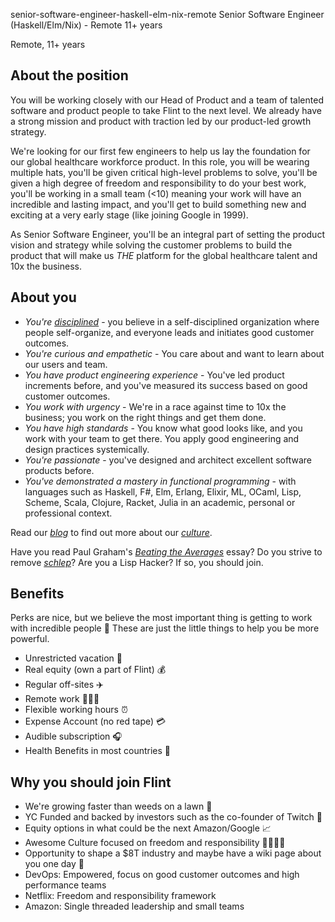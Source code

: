 senior-software-engineer-haskell-elm-nix-remote
Senior Software Engineer (Haskell/Elm/Nix) - Remote
11+ years


Remote, 11+ years

## About the position
You will be working closely with our Head of Product and a team of talented software and product people to take Flint to the next level. We already have a strong mission and product with traction led by our product-led growth strategy.

We're looking for our first few engineers to help us lay the foundation for our global healthcare workforce product. In this role, you will be wearing multiple hats, you'll be given critical high-level problems to solve, you'll be given a high degree of freedom and responsibility to do your best work, you'll be working in a small team (<10) meaning your work will have an incredible and lasting impact, and you'll get to build something new and exciting at a very early stage (like joining Google in 1999).

As Senior Software Engineer, you'll be an integral part of setting the product vision and strategy while solving the customer problems to build the product that will make us _THE_ platform for the global healthcare talent and 10x the business.

## About you
- _You're [disciplined](https://www.jimcollins.com/concepts/a-culture-of-discipline.html)_ - you believe in a self-disciplined organization where people self-organize, and everyone leads and initiates good customer outcomes.
- _You're curious and empathetic_ - You care about and want to learn about our users and team.
- _You have product engineering experience_ - You've led product increments before, and you've measured its success based on good customer outcomes.
- _You work with urgency_ - We're in a race against time to 10x the business; you work on the right things and get them done.
- _You have high standards_ - You know what good looks like, and you work with your team to get there. You apply good engineering and design practices systemically.
- _You're passionate_ - you've designed and architect excellent software products before.
- _You've demonstrated a mastery in functional programming_ - with languages such as Haskell, F#, Elm, Erlang, Elixir, ML, OCaml, Lisp, Scheme, Scala, Clojure, Racket, Julia in an academic, personal or professional context.

Read our _[blog](https://withflint.com/blog)_ to find out more about our _[culture](https://withflint.com/blog/culture)_.

Have you read Paul Graham's _[Beating the Averages](http://www.paulgraham.com/avg.html)_ essay? Do you strive to remove _[schlep](http://www.paulgraham.com/schlep.html)_? Are you a Lisp Hacker? If so, you should join.

## Benefits

Perks are nice, but we believe the most important thing is getting to work with incredible people 🤗 These are just the little things to help you be more powerful.

- Unrestricted vacation 🌴
- Real equity (own a part of Flint) 💰
- Regular off-sites ✈️
- Remote work 👩🏽‍💻
- Flexible working hours ⏰
- Expense Account (no red tape) 💳
- Audible subscription 🎧
- Health Benefits in most countries 🏥


## Why you should join Flint
- We're growing faster than weeds on a lawn 🌱
- YC Funded and backed by investors such as the co-founder of Twitch 💸
- Equity options in what could be the next Amazon/Google 📈
- Awesome Culture focused on freedom and responsibility 👨‍👩‍👧‍👦
- Opportunity to shape a $8T industry and maybe have a wiki page about you one day 📜
- DevOps: Empowered, focus on good customer outcomes and high performance teams
- Netflix: Freedom and responsibility framework
- Amazon: Single threaded leadership and small teams